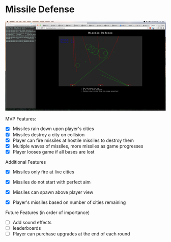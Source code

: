 # Missile Defense


![Missile Defense](/images/missileDefense.png?raw=true "Optional Title")


MVP Features:

- [X] Missiles rain down upon player's cities
- [X] Missiles destroy a city on collision
- [X] Player can fire missiles at hostile missiles to destroy them
- [X] Multiple waves of missiles, more missiles as game progresses
- [X] Player looses game if all bases are lost

Additional Features
- [X] Missiles only fire at live cities
- [X] Missiles do not start with perfect aim
- [X] Missiles can spawn above player view
- [X] Player's missiles based on number of cities remaining


Future Features (in order of importance)
- [ ] Add sound effects
- [ ] leaderboards
- [ ] Player can purchase upgrades at the end of each round
